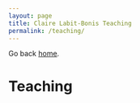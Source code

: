 ```yaml
---
layout: page
title: Claire Labit-Bonis Teaching
permalink: /teaching/
---
```


Go back [home](./).

# Teaching #